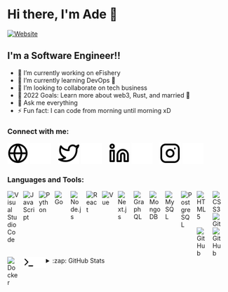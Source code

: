 # Hi there, I'm Ade 👋 

[![Website](https://img.shields.io/website?label=dheiro.dev&style=for-the-badge&url=https%3A%2F%2Fdheiro.dev)](https://dheiro.dev)

## I'm a Software Engineer!!

- 🔭 I’m currently working on eFishery
- 🌱 I’m currently learning DevOps 🤣
- 👯 I’m looking to collaborate on tech business
- 🥅 2022 Goals: Learn more about web3, Rust, and married  🤣
- 💬 Ask me everything
- ⚡ Fun fact: I can code from morning until morning xD

### Connect with me:

[![website](./img/globe-light.svg)](https://dheiro.dev#gh-light-mode-only)
[![website](./img/globe-dark.svg)](https://dheiro.dev#gh-dark-mode-only)
&nbsp;&nbsp;
[![website](./img/twitter-light.svg)](https://twitter.com/AdeYDP#gh-light-mode-only)
[![website](./img/twitter-dark.svg)](https://twitter.com/AdeYDP#gh-dark-mode-only)
&nbsp;&nbsp;
[![website](./img/linkedin-light.svg)](https://linkedin.com/in/dheiro#gh-light-mode-only)
[![website](./img/linkedin-dark.svg)](https://linkedin.com/in/dheiro#gh-dark-mode-only)
&nbsp;&nbsp;
[![website](./img/instagram-light.svg)](https://instagram.com/adeydp#gh-light-mode-only)
[![website](./img/instagram-dark.svg)](https://instagram.com/adeydp#gh-dark-mode-only)

### Languages and Tools:

[<img align="left" alt="Visual Studio Code" width="26px" src="https://cdn.jsdelivr.net/gh/devicons/devicon/icons/vscode/vscode-original.svg" style="padding-right:10px;" />](https://code.visualstudio.com/)
[<img align="left" alt="JavaScript" width="26px" src="https://cdn.jsdelivr.net/gh/devicons/devicon/icons/javascript/javascript-original.svg" style="padding-right:10px;" />](https://www.javascript.com/)
[<img align="left" alt="Python" width="26px" src="https://cdn.jsdelivr.net/gh/devicons/devicon/icons/python/python-original.svg" style="padding-right:10px;" />](https://www.python.org/)
[<img align="left" alt="Go" width="26px" src="https://cdn.jsdelivr.net/gh/devicons/devicon/icons/go/go-original.svg" style="padding-right:10px;" />](https://go.dev/)
[<img align="left" alt="Node.js" width="26px" src="https://cdn.jsdelivr.net/gh/devicons/devicon/icons/nodejs/nodejs-original.svg" style="padding-right:10px;" />](https://nodejs.org/)
[<img align="left" alt="React" width="26px" src="https://cdn.jsdelivr.net/gh/devicons/devicon/icons/react/react-original.svg" style="padding-right:10px;" />](https://reactjs.org/)
[<img align="left" alt="Vue" width="26px" src="https://cdn.jsdelivr.net/gh/devicons/devicon/icons/vuejs/vuejs-original.svg" style="padding-right:10px;" />](https://vuejs.org/)
[<img align="left" alt="Next.js" width="26px" src="https://cdn.jsdelivr.net/gh/devicons/devicon/icons/nextjs/nextjs-original.svg" style="padding-right:10px;" />](https://nextjs.org/)
[<img align="left" alt="GraphQL" width="26px" src="https://cdn.jsdelivr.net/gh/devicons/devicon/icons/graphql/graphql-plain.svg" style="padding-right:10px;" />](https://graphql.org/)
[<img align="left" alt="MongoDB" width="26px" src="https://cdn.jsdelivr.net/gh/devicons/devicon/icons/mongodb/mongodb-original.svg" style="padding-right:10px;" />](https://www.mongodb.com/)
[<img align="left" alt="MySQL" width="26px" src="https://cdn.jsdelivr.net/gh/devicons/devicon/icons/mysql/mysql-original.svg" style="padding-right:10px;" />](https://www.mysql.com/)
[<img align="left" alt="PostgreSQL" width="26px" src="https://cdn.jsdelivr.net/gh/devicons/devicon/icons/postgresql/postgresql-original.svg" style="padding-right:10px;" />](https://www.postgresql.org/)
[<img align="left" alt="HTML5" width="26px" src="https://cdn.jsdelivr.net/gh/devicons/devicon/icons/html5/html5-original.svg" style="padding-right:10px;" />](https://html.com/html5/)
[<img align="left" alt="CSS3" width="26px" src="https://cdn.jsdelivr.net/gh/devicons/devicon/icons/css3/css3-original.svg" style="padding-right:10px;" />](https://www.w3.org/Style/CSS/Overview.en.html)
[<img align="left" alt="Git" width="26px" src="https://cdn.jsdelivr.net/gh/devicons/devicon/icons/git/git-original.svg" style="padding-right:10px;" />](https://git-scm.com/)
[<img align="left" alt="GitHub" width="26px" src="https://user-images.githubusercontent.com/3369400/139447912-e0f43f33-6d9f-45f8-be46-2df5bbc91289.png" style="padding-right:10px;" />](https://github.com/#gh-dark-mode-only)
[<img align="left" alt="GitHub" width="26px" src="https://user-images.githubusercontent.com/3369400/139448065-39a229ba-4b06-434b-bc67-616e2ed80c8f.png" style="padding-right:10px;" />](https://github.com/#gh-light-mode-only)
[<img align="left" alt="Docker" width="26px" src="https://cdn.jsdelivr.net/gh/devicons/devicon/icons/docker/docker-original.svg" style="padding-right:10px;" />](https://www.docker.com/)
[<img align="left" alt="Terminal" width="26px" src="./img/terminal-light.svg" />](https://iterm2.com/#gh-light-mode-only)
[<img align="left" alt="Terminal" width="26px" src="./img/terminal-dark.svg" />](https://iterm2.com/#gh-dark-mode-only)

<br />

---
<details>
  <summary>:zap: GitHub Stats</summary>

  <img align="left" alt="dheiro's GitHub Stats" src="https://github-readme-stats.vercel.app/api?username=dheiro&show_icons=true&hide_border=false&title_color=ff652f&icon_color=FFE400&bg_color=09131B&text_color=ffffff&border_color=0c1a25" />

</details>
